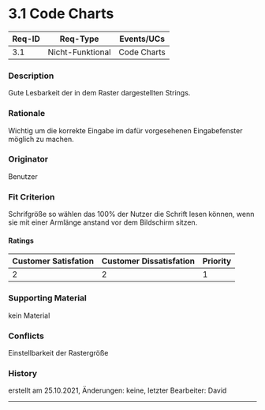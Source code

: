 # 3.1 Code Charts

| Req-ID |     Req-Type     | Events/UCs  |
|--------|------------------|-------------|
| 3.1    | Nicht-Funktional | Code Charts |

### Description
Gute Lesbarkeit der in dem Raster dargestellten Strings.

### Rationale
Wichtig um die korrekte Eingabe im dafür vorgesehenen
Eingabefenster möglich zu machen.

### Originator
Benutzer

### Fit Criterion
Schrifgröße so wählen das 100% der Nutzer die Schrift lesen
können, wenn sie mit einer Armlänge anstand vor
dem Bildschirm sitzen.

#### Ratings
| Customer Satisfation | Customer Dissatisfation | Priority |
|----------------------|-------------------------|----------|
| 2                    | 2                       | 1        |

### Supporting Material
kein Material

### Conflicts
Einstellbarkeit der Rastergröße

### History
erstellt am 25.10.2021,
Änderungen: keine,
letzter Bearbeiter: David

---

